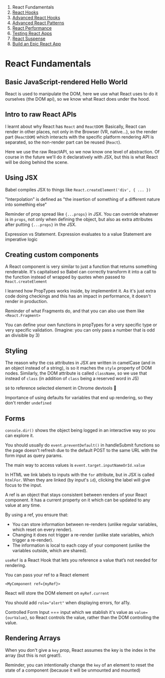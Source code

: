1. React Fundamentals
2. [React Hooks](./react-hooks.md)
3. [Advanced React Hooks](./advanced-react-hooks.md)
4. [Advanced React Patterns](./advanced-react-patterns.md)
5. [React Performance](./react-performance.md)
6. [Testing React Apps](./testing-react-apps.md)
7. [React Suspense](./react-suspense.md)
8. [Build an Epic React App](./build-an-epic-react-app.md)

# React Fundamentals

## Basic JavaScript-rendered Hello World

React is used to manipulate the DOM, here we use what React uses to do it
ourselves (the DOM api), so we know what React does under the hood.

## Intro to raw React APIs

I learnt about why React has `React` and `ReactDOM`: Basically, React can render
in other places, not only in the Browser (VR, native...), so the render part
(`ReactDOM`) which interacts with the specific platform rendering API is
separated, so the non-render part can be reused (`React`).

Here we use the raw ReactAPI, so we now know one level of abstraction. Of course
in the future we'll do it declaratively with JSX, but this is what React will be
doing behind the scene.

## Using JSX

Babel compiles JSX to things like `React.createElement('div', { ... })`

"Interpolation" is defined as "the insertion of something of a different nature
into something else"

Reminder of prop spread like `{...props}` in JSX. You can override whatever is
in `props`, not only when defining the object, but also as extra attributes
after putting `{...props}` in the JSX.

Expression vs Statement. Expression evaluates to a value Statement are
imperative logic

## Creating custom components

A React component is very similar to just a function that returns something
renderable. It's capitalised so Babel can correctly transform it into a call to
the function instead of wrapped by quotes when passed to `React.createElement`

I learned how PropTypes works inside, by implementint it. As it's just extra
code doing checkings and this has an impact in performance, it doesn't render in
production.

Reminder of what Fragments do, and that you can also use them like
`<React.Fragment>`

You can define your own functions in propTypes for a very specific type or very
specific validation. (Imagine: you can only pass a number that is odd an
divisible by 3)

## Styling

The reason why the css attributes in JSX are written in camelCase (and in an
object instead of a string), is so it maches the `style` property of DOM nodes.
Similarly, the DOM attribute is called `className`, so we use that instead of
`class` (in addition of `class` being a reserved word in JS)

`$0` to reference selected element in Chrome devtools 🤯

Importance of using defaults for variables that end up rendering, so they don't
render `undefined`

## Forms

`console.dir()` shows the object being logged in an interactive way so you can
explore it.

You should usually do `event.preventDefault()` in handleSubmit functions so the
page doesn't refresh due to the default POST to the same URL with the form input
as query params.

The main way to access values is `event.target.inputNameOrId.value`

In HTML we link labels to inputs with the `for` attribute, but in JSX is called
`htmlFor`. When they are linked (by input's `id`), clicking the label will give focus 
to the input.

A ref is an object that stays consistent between renders of your React
component. It has a current property on it which can be updated to any value at
any time.

By using a ref, you ensure that:

- You can store information between re-renders (unlike regular variables, which
  reset on every render).
- Changing it does not trigger a re-render (unlike state variables, which
  trigger a re-render).
- The information is local to each copy of your component (unlike the variables
  outside, which are shared).

`useRef` is a React Hook that lets you reference a value that’s not needed for
rendering.

You can pass your ref to a React element

```
<MyComponent ref={myRef}>
```

React will store the DOM element on `myRef.current`

You should add `role="alert"` when displaying errors, for a11y.

Controlled Form Input === input which we stablish it's value as
`value={ourValue}`, so React controls the value, rather than the DOM controlling
the value.

## Rendering Arrays

When you don't give a `key` prop, React assumes the key is the index in the
array (but this is not great!).

Reminder, you can intentionally change the `key` of an element to reset the
state of a component (because it will be unmounted and mounted)
